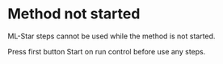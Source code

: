 # Method not started

ML-Star steps cannot be used while the method is not started.

&#x20;

Press first button Start on run control before use any steps.
